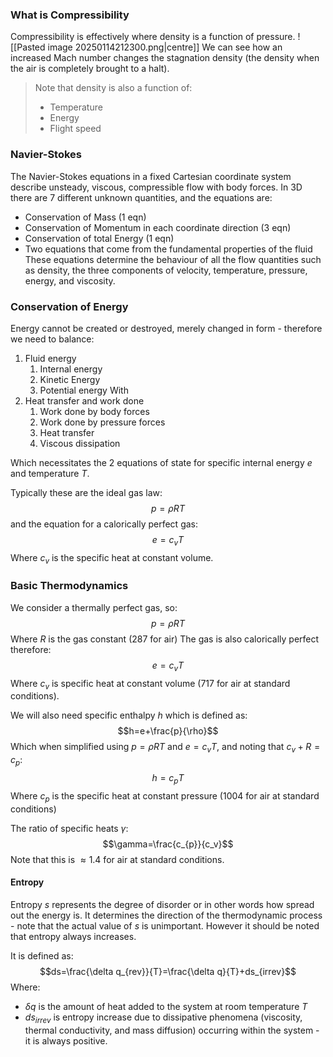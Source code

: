 ### What is Compressibility
Compressibility is effectively where density is a function of pressure.
![[Pasted image 20250114212300.png|centre]]
We can see how an increased Mach number changes the stagnation density (the density when the air is completely brought to a halt).
> Note that density is also a function of:
> - Temperature
> - Energy
> - Flight speed

### Navier-Stokes
The Navier-Stokes equations in a fixed Cartesian coordinate system describe unsteady, viscous, compressible flow with body forces. In 3D there are 7 different unknown quantities, and the equations are:
- Conservation of Mass (1 eqn)
- Conservation of Momentum in each coordinate direction (3 eqn)
- Conservation of total Energy (1 eqn)
- Two equations that come from the fundamental properties of the fluid
These equations determine the behaviour of all the flow quantities such as density, the three components of velocity, temperature, pressure, energy, and viscosity.
### Conservation of Energy
Energy cannot be created or destroyed, merely changed in form - therefore we need to balance:
1) Fluid energy
	1) Internal energy
	2) Kinetic Energy
	3) Potential energy
With
2) Heat transfer and work done
	1) Work done by body forces
	2) Work done by pressure forces
	3) Heat transfer
	4) Viscous dissipation

Which necessitates the 2 equations of state for specific internal energy $e$ and temperature $T$.

Typically these are the ideal gas law:
$$p=\rho RT$$
and the equation for a calorically perfect gas:
$$e=c_{v}T$$Where $c_{v}$ is the specific heat at constant volume.
### Basic Thermodynamics
We consider a thermally perfect gas, so:
$$p=\rho RT$$
Where $R$ is the gas constant (287 for air)
The gas is also calorically perfect therefore:
$$e=c_{v}T$$
Where $c_{v}$ is specific heat at constant volume (717 for air at standard conditions).

We will also need specific enthalpy $h$ which is defined as:
$$h=e+\frac{p}{\rho}$$
Which when simplified using $p=\rho RT$ and $e=c_{v}T$, and noting that $c_{v}+R=c_{p}$:
$$h=c_{p}T$$
Where $c_p$ is the specific heat at constant pressure (1004 for air at standard conditions)

The ratio of specific heats $\gamma$:
$$\gamma=\frac{c_{p}}{c_v}$$
Note that this is $\approx 1.4$ for air at standard conditions.
#### Entropy
Entropy $s$ represents the degree of disorder or in other words how spread out the energy is.
It determines the direction of the thermodynamic process - note that the actual value of $s$ is unimportant.
However it should be noted that entropy always increases.

It is defined as:
$$ds=\frac{\delta q_{rev}}{T}=\frac{\delta q}{T}+ds_{irrev}$$
Where:
- $\delta q$ is the amount of heat added to the system at room temperature $T$
- $ds_{irrev}$ is entropy increase due to dissipative phenomena (viscosity, thermal conductivity, and mass diffusion) occurring within the system - it is always positive.